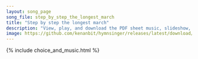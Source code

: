 ```yaml
---
layout: song_page
song_file: step_by_step_the_longest_march
title: "Step by step the longest march"
description: "View, play, and download the PDF sheet music, slideshow, and audio. Lyrics: Step by step the longest march can be won, can be won, Many stones can form an arch, singly none, singly none. And by union what we will can be accomp... english secular 3part chords"
image: https://github.com/kenanbit/hymnsinger/releases/latest/download/step_by_step_the_longest_march-trad.png
---
```


{% include choice_and_music.html %}